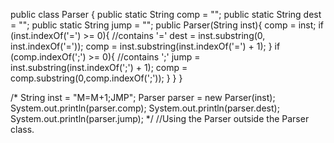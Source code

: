 public class Parser {
	public static String comp = "";
	public static String dest = "";
	public static String jump = "";
	public Parser(String inst){
		comp = inst;
		if (inst.indexOf('=') >= 0){
			//contains '='
			dest = inst.substring(0, inst.indexOf('='));
			comp = inst.substring(inst.indexOf('=') + 1);
		}
		if (comp.indexOf(';') >= 0){
			//contains ';'
			jump = inst.substring(inst.indexOf(';') + 1);
			comp = comp.substring(0,comp.indexOf(';'));
		}
	}
  }
  
  /*
  		String inst = "M=M+1;JMP";
		Parser parser = new Parser(inst);
		System.out.println(parser.comp);
		System.out.println(parser.dest);
		System.out.println(parser.jump);
    */ //Using the Parser outside the Parser class.
